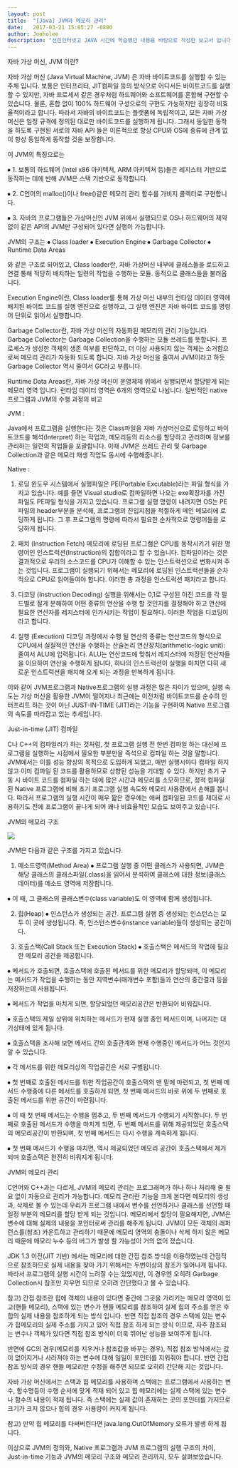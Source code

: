 ```yaml
---
layout: post
title:  "[Java] JVM과 메모리 관리"
date:   2017-03-21 15:05:27 -0800
author: Jooholee
description: "선린인터넷고 JAVA 시간에 학습했던 내용을 바탕으로 작성한 보고서 입니다."
---
```


자바 가상 머신, JVM 이란?

자바 가상 머신 (Java Virtual Machine, JVM) 은 자바 바이트코드를 실행할 수 있는 주체 입니다.
보통은 인터프리터, JIT컴파일 등의 방식으로 어디서든 바이트코드를 실행할 수 있지만, 자바 프로세서 같은 경우처럼 하드웨어와 소프트웨어를 혼합해 구현할 수 있습니다.
물론, 혼합 없이 100% 하드웨어 구성으로의 구현도 가능하지만 굉장히 비효율적이라고 합니다.
따라서 자바의 바이트코드는 플랫폼에 독립적이고, 모든 자바 가상 머신은 일정 규격에 정의된 대로만 바이트코드를 실행하게 됩니다. 그래서 동일한 동작을 하도록 구현된 서로의 자바 API 들은 이론적으로 항상 CPU와 OS에 종류에 관계 없이 항상 동일하게 동작할 것을 보장합니다.

이 JVM의 특징으로는

⦁	1. 보통의 하드웨어 (Intel x86 아키텍쳐, ARM 아키텍쳐 등)들은 레지스터 기반으로 동작하는 데에 반해 JVM은 스택 기반으로 동작합니다.

⦁	2. C언어의 malloc()이나 free()같은 메모리 관리 함수를 가비지 콜렉터로 구현합니다.

⦁	3. 자바의 프로그램들은 가상머신인 JVM 위에서 실행되므로 OS나 하드웨어의 제약 없이 같은 API의 JVM만 구성되어 있다면 실행이 가능합니다.

JVM의 구조는
⦁	Class loader
⦁	Execution Engine
⦁	Garbage Collector
⦁	Runtime Data Areas

와 같은 구조로 되어있고,
Class loader란, 자바 가상머신 내부에 클래스들을 로드하고 연결 통해 적당히 배치하는 일련의 작업을 수행하는 모듈. 동적으로 클래스들을 불러옵니다.

Execution Engine이란,  Class loader를 통해 가상 머신 내부의 런타임 데이터 영역에 배치된 바이트 코드를 실행 엔진으로 실행하고, 그 실행 엔진은 자바 바이트 코드를 명령어 단위로 읽어서 실행합니다.

Garbage Collector란, 자바 가상 머신의 자동화된 메모리의 관리 기능입니다.
Garbage Collector는 Garbage Collection을 수행하는 모듈 쓰레드를 뜻합니다. 프로세스가 생성한 객체의 생존 여부를 판단하고, 더 이상 사용되지 않는 객체는 소거함으로써 메모리 관리가 자동화 되도록 합니다. 자바 가상 머신을 줄여서 JVM이라고 하듯 Garbage Collector 역시 줄여서 GC라고 부릅니다.

Runtime Data Areas란, 자바 가상 머신이 운영체제 위에서 실행되면서 할당받게 되는 메모리 영역 입니다.
런타임 데이터 영역은 6개의 영역으로 나뉩니다.
일반적인 native 프로그램과 JVM의 수행 과정의 비교

JVM :

Java에서 프로그램을 실행한다는 것은 Class파일을 자바 가상머신으로 로딩하고 바이트코드를 해석(Interpret) 하는 작업과, 메모리등의 리소스를 할당하고 관리하며 정보를 관리하는 일련의 작업들을 포괄합니다. 이때 JVM은 쓰레드 관리 및 Garbage Collection과 같은 메모리 재생 작업도 동시에 수행해줍니다.

Native :

1. 로딩
윈도우 시스템에서 실행파일은 PE(Portable Excutable)라는 파일 형식을 가지고 있습니다.
예를 들면 Visual studio로 컴파일하면 나오는 exe확장자를 가진 파일도 PE파일 형식을 가지고 있습니다.
프로그램 실행 명령이 내려지면 OS는 PE파일의 header부분을 분석해, 프로그램의 진입지점을 적절하게 메인 메모리에 로딩하게 됩니다.
그 후 프로그램의 명령에 따라서 필요한 순차적으로 명령어들을 로딩하게 됩니다.

2. 패치 (Instruction Fetch)
메모리에 로딩된 프로그램은 CPU를 동작시키기 위한 명령어인 인스트럭션(Instruction)의 집합이라고 할 수 있습니다. 컴파일이라는 것은 결과적으로 우리의 소스코드를 CPU가 이해할 수 있는 인스트럭션으로 변화시켜 주는 것입니다.
프로그램이 실행되기 위해서는 메모리에 로딩된 인스트럭션들을 순차적으로 CPU로 읽어들여야 합니다.
이러한 총 과정을 인스트럭션 패치라고 합니다.

3. 디코딩 (Instruction Decoding)
실행을 위해서는 0,1로 구성된 이진 코드를 각 필드별로 잘게 분해하여 어떤 종류의 연산을 수행 할 것인지를 결정해야 하고 연산에 필요한 연산자를 레지스터에 인가시키는 작업이 필요하다.
이러한 작업을 디코딩이라고 합니다.

4. 실행 (Execution)
디코딩 과정에서 수행 될 연산의 종류는 연산코드의 형식으로 CPU에서 실질적인 연산을 수행하는 산술논리 연산장치(arithmetic-logic unit): 줄여서 ALU에 입력됩니다.
ALU는 연산코드에 맞춰서 레지스터에 저장된 연산자들을 이요하여 연산을 수행하게 됩니다,
하나의 인스트럭션이 실행을 마치면 다히 새로운 인스트럭션을 패치해 오게 되는 과정을 반복하게 됩니다.

이와 같이 JVM프로그램과 Native프로그램의 실행 과정은 많은 차이가 있으며, 실행 속도는 가상 머신을 활용한 JVM이 떨어지나 최근에는 이전처럼 바이트코드를 순수히 인터프리트 하는 것이 아닌 JUST-IN-TIME (JIT)라는 기능을 구현하여 Native 프로그램의 속도를 따라잡고 있는 추세입니다.

Just-in-time (JIT) 컴파일

C나 C++의 컴파일러가 하는 것처럼, 첫 프로그램 실행 전 한번 컴파일 하는 대신에 프로그램을 실행하는 시점에서 필요한 부분만을 즉석으로 컴파일 하는 것을 말합니다.
JVM에서는 이를 성능 향상의 목적으로 도입하게 되었고, 매번 실행시마다 컴파일 하지 않고 이미 컴파일 된 코드를 활용하므로 상향된 성능을 기대할 수 있다.
하지만 초기 구동 시 바이트 코드를 컴파일 하는 데에 많은 시간과 메모리를 소모하므로, 정적 컴파일 된 Native 프로그램에 비해 초기 프로그램 실행 속도와 메모리 사용량에서 손해를 봅니다.
따라서 프로그램의 실행 시간이 매우 짧은 경우에는 애써 컴파일된 코드를 제대로 사용하기도 전에 프로그램이 끝나게 되어 꽤나 비효율적인 모습도 보여주고 있습니다.

JVM의 메모리 구조

![](http://www.javachobo.com/images/p6_23.jpg)

JVM은 다음과 같은 구조를 가지고 있습니다.

1. 메소드영역(Method Area)
⦁	프로그램 실행 중 어떤 클래스가 사용되면, JVM은 해당 클래스의 클래스파일(.class)을 읽어서 분석하여 클래스에 대한 정보(클래스 데이터)를 메소드 영역에 저장합니다.

⦁	이 때, 그 클래스의 클래스변수(class variable)도 이 영역에 함께 생성됩니다.

2. 힙(Heap)
⦁	 인스턴스가 생성되는 공간. 프로그램 실행 중 생성되는 인스턴스는 모두 이 곳에 생성됩니다. 즉, 인스턴스변수(instance variable)들이 생성되는 공간이다.

3. 호출스택(Call Stack 또는 Execution Stack)
⦁	호출스택은 메서드의 작업에 필요한 메모리 공간을 제공합니다.

⦁	메서드가 호출되면, 호출스택에 호출된 메서드를 위한 메모리가 할당되며, 이 메모리는 메서드가 작업을 수행하는 동안 지역변수(매개변수 포함)들과 연산의 중간결과 등을 저장하는데 사용됩니다.

⦁	메서드가 작업을 마치게 되면, 할당되었던 메모리공간은 반환되어 비워집니다.

⦁	호출스택의 제일 상위에 위치하는 메서드가 현재 실행 중인 메서드이며, 나머지는 대기상태에 있게 됩니다.

⦁	호출스택을 조사해 보면 메서드 간의 호출관계와 현재 수행중인 메서드가 어느 것인지 알 수 있습니다.

⦁	각 메서드를 위한 메모리상의 작업공간은 서로 구별됩니다.

⦁	첫 번째로 호출된 메서드를 위한 작업공간이 호출스택의 맨 밑에 마련되고, 첫 번째 메서드 수행중에 다른 메서드를 호출하게 되면, 첫 번째 메서드의 바로 위에 두 번째로 호출된 메서드를 위한 공간이 마련됩니다.

⦁	이 때 첫 번째 메서드는 수행을 멈추고, 두 번째 메서드가 수행되기 시작합니다. 두 번째로 호출된 메서드가 수행을 마치게 되면, 두 번째 메서드를 위해 제공되었던 호출스택의 메모리공간이 반환되며, 첫 번째 메서드는 다시 수행을 계속하게 됩니다.

⦁	첫 번째 메서드가 수행을 마치면, 역시 제공되었던 메모리 공간이 호출스택에서 제거되며 호출스택은 완전히 비워지게 됩니다.




JVM의 메모리 관리

C언어와 C++과는 다르게, JVM의 메모리 관리는 프로그래머가 하나 하나 처리해 줄 필요 없이 자동으로 관리가 가능합니다.
메모리 관리란 기능을 크게 본다면 메모리의 생성과, 삭제로 볼 수 있는데 우리가 프로그램 내에서 변수를 선언하거나 클래스를 선언할 때  일정 부분의 메모리를 할당 받게 되는 것입니다.
메모리에서 할당이 필요해지면, JVM은 변수에 대해 실제의 내용을 포인터로써 관리를 해주게 됩니다.
JVM이 모든 객체의 레퍼런스를(참조) 카운트하고 관리하기 때문에 메모리 영역의 충돌이나 삭제 하지 않은 메모리 때문에 메모리 누수 등의 버그가 발생 할 가능성이 거의 없어 졌습니다.

JDK 1.3 이전(JIT 기반) 에서는 메모리에 대한 간접 참조 방식을 이용하였는데 간접적으로 참조하므로 실제 내용을 찾아 가기 위해서는 두번이상의 참조가 일어나게 됩니다.
따라서 프로그램의 실행 시간이 느려질 수는 있었지만, 이 경우엔 오히려 Garbage Collection시 참조만 지우면 되므로 오히려 간단했다고 볼 수 있습니다.

참고) 간접 참조란 힙에 객체의 내용이 있다면 중간에 그곳을 가리키는 메모리 영역이 있고(핸들 메모리), 스택에 있는 변수가 핸들 메모리를 참조하여 실제 힙의 주소를 얻은 후 힙의 실제 내용을 참조하게 되는 방식 입니다.
반면 직접 참조의 경우 스택에 있는 변수가 힙메모리의 실제 주소를 가지고 있어 직접 참조 하게 되는 방식 이므로,  자주 참조되는 변수나 객체가 있다면 직접 참조 방식이 더욱 뛰어난 성능을 보여주게 됩니다.

반면에 GC의 경우(메모리를 지우거나 참조값을 바꾸는 경우), 직접 참조 방식에서는 값이 없어지거나 사라져야 하는 변수에 대해 일일이 포인터를 지워줘야 합니다.
반면 간접 참조 방식의 경우 핸들 메모리만 수정을 해주면 되므로 오히려 간단해 지는 것입니다.

자바 가상 머신에서는 스택과 힙 메모리를 사용하며 스택에는 프로그램에서 사용하는 변수, 함수명등이 수행 순서에 맞게 적재 되어 있고 힙 메모리에는 실제 스택에 있는 변수나 함수의 내용이 적재 됩니다.
즉 스택에는 실제 값이 존재하는 곳의 포인터를 가지므로 크기가 크지 않으나 힙의 경우 사용량이 커지게 됩니다.

참고) 만약 힙 메모리를 다써버린다면 java.lang.OutOfMemory 오류가 발생 하게 됩니다.

이상으로 JVM의 정의와, Native 프로그램과 JVM 프로그램의 실행 구조의 차이, Just-in-time 기능과 JVM의 메모리 구조와 메모리 관리까지, 모두 살펴보았습니다.


[jekyll-docs]: http://joey914.github.io/home
[jekyll-gh]:   https://github.com/joey914/joey914
[jekyll-talk]: https://talk.joey914.com/
